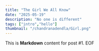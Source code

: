 ```yaml
---
title: "The Girl We All Know"
date: "2025-05-19"
description: "No one is different"
tags: ["intro","hello"]
thumbnail: "/chandranadendla/Girl.png"
---
```


This is **Markdown** content for post #1.
EOF
